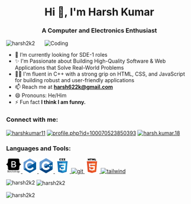 
<!--
**HARSHtheNINJA/HARSHtheNINJA** is a ✨ _special_ ✨ repository because its `README.md` (this file) appears on your GitHub profile.

Here are some ideas to get you started:

- 🔭 I’m currently working on ...
- 🌱 I’m currently learning ...
- 👯 I’m looking to collaborate on ...
- 🤔 I’m looking for help with ...
- 💬 Ask me about ...
- 📫 How to reach me: ...
- 😄 Pronouns: He/Him
- ⚡ Fun fact: ...
-->

<h1 align="center">Hi 👋, I'm Harsh Kumar</h1>
<h3 align="center">A Computer and Electronics Enthusiast</h3>
<img align="right" alt="Coding" width="400" src="https://cdn.dribbble.com/users/4382412/screenshots/15633275/media/085a014ebebde73e5cd510c93941f49a.gif">

<p align="left"> <img src="https://komarev.com/ghpvc/?username=harsh2k2&label=Profile%20views&color=0e75b6&style=flat" alt="harsh2k2" /> </p>

- 🔭 I’m currently looking for SDE-1 roles <!-- I’m currently working on my portfolio -->
- ✨ I'm Passionate about Building High-Quality Software & Web Applications that Solve Real-World Problems <!-- I’m looking to collaborate on **Web Development** -->
- 👨‍💻 I'm fluent in C++ with a strong grip on HTML, CSS, and JavaScript for building robust and user-friendly applications <!-- I’m looking for help with Data Structures & Algorithms -->
- 📫 Reach me at **harsh622k@gmail.com** 
- 😄 Pronouns: He/Him 
- ⚡ Fun fact **I think I am funny.**
<!-- - 👨‍💻You can also check out my portfolio at [https://harsh2k2.github.io](https://harsh2k2.github.io) -->
<h3 align="left">Connect with me:</h3>
<p align="left">
<a href="https://www.linkedin.com/in/harsh2k2" target="blank"><img align="center" src="https://raw.githubusercontent.com/rahuldkjain/github-profile-readme-generator/master/src/images/icons/Social/linked-in-alt.svg" alt="harshkumar11" height="30" width="40" /></a>
<a href="https://www.facebook.com/harsh2k2" target="blank"><img align="center" src="https://raw.githubusercontent.com/rahuldkjain/github-profile-readme-generator/master/src/images/icons/Social/facebook.svg" alt="profile.php?id=100070523850393" height="30" width="40" /></a>
<a href="https://www.instagram.com/harsh_____kumar" target="blank"><img align="center" src="https://raw.githubusercontent.com/rahuldkjain/github-profile-readme-generator/master/src/images/icons/Social/instagram.svg" alt="harsh.kumar.18" height="30" width="40" /></a>
</p>

<h3 align="left">Languages and Tools:</h3>
<p align="left"> <a href="https://getbootstrap.com" target="_blank"> <img src="https://raw.githubusercontent.com/devicons/devicon/master/icons/bootstrap/bootstrap-plain-wordmark.svg" alt="bootstrap" width="40" height="40"/> </a> <a href="https://www.cprogramming.com/" target="_blank"> <img src="https://raw.githubusercontent.com/devicons/devicon/master/icons/c/c-original.svg" alt="c" width="40" height="40"/> </a> <a href="https://www.w3schools.com/cpp/" target="_blank"> <img src="https://raw.githubusercontent.com/devicons/devicon/master/icons/cplusplus/cplusplus-original.svg" alt="cplusplus" width="40" height="40"/> </a> <a href="https://www.w3schools.com/css/" target="_blank"> <img src="https://raw.githubusercontent.com/devicons/devicon/master/icons/css3/css3-original-wordmark.svg" alt="css3" width="40" height="40"/> </a> <a href="https://git-scm.com/" target="_blank"> <img src="https://www.vectorlogo.zone/logos/git-scm/git-scm-icon.svg" alt="git" width="40" height="40"/> </a> <a href="https://www.w3.org/html/" target="_blank"> <img src="https://raw.githubusercontent.com/devicons/devicon/master/icons/html5/html5-original-wordmark.svg" alt="html5" width="40" height="40"/> </a> <a href="https://tailwindcss.com/" target="_blank"> <img src="https://www.vectorlogo.zone/logos/tailwindcss/tailwindcss-icon.svg" alt="tailwind" width="40" height="40"/> </a> </p>

<p><img align="left" src="https://github-readme-stats.vercel.app/api/top-langs?username=harsh2k2&show_icons=true&locale=en&layout=compact" alt="harsh2k2" /></p>

<p>&nbsp;<img align="center" src="https://github-readme-stats.vercel.app/api?username=harsh2k2&show_icons=true&locale=en" alt="harsh2k2" /></p>

<p><img align="center" src="https://github-readme-streak-stats.herokuapp.com/?user=harsh2k2&" alt="harsh2k2" /></p>

